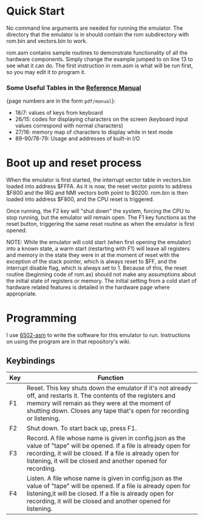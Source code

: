 <!--not to html-->

# Quick Start

No command line arguments are needed for running the emulator. The directory that the emulator is in should
contain the rom subdirectory with rom.bin and vectors.bin to work.

rom.asm contains sample routines to demonstrate functionality of all the hardware components. Simply change
the example jumped to on line 13 to see what it can do. The first instruction in rom.asm is what will be run
first, so you may edit it to program it.

### Some Useful Tables in the [Reference Manual](http://www.apple-iigs.info/doc/fichiers/appleiiref.pdf)
{page numbers are in the form `pdf/manual`}:

- 18/7: values of keys from keyboard
- 26/15: codes for displaying characters on the screen (keyboard input values correspond with normal characters)
- 27/16: memory map of characters to display while in text mode
- 89-90/78-79: Usage and addresses of built-in I/O

# Boot up and reset process

When the emulator is first started, the interrupt vector table in vectors.bin loaded into address $FFFA.
As it is now, the reset vector points to address $F800 and the IRQ and NMI vectors both point to $0200.
rom.bin is then loaded into address $F800, and the CPU reset is triggered.

Once running, the F2 key will "shut down" the system, forcing the CPU to stop running,
but the emulator will remain open. The F1 key functions as the reset button, triggering the same
reset routine as when the emulator is first opened.

NOTE: While the emulator will cold start (when first opening the emulator) into a known state, a warm start
(restarting with F1) will leave all registers and memory in the state they were in at the moment of reset
with the exception of the stack pointer, which is always reset to $FF, and the interrupt disable flag, which
is always set to 1. Because of this, the reset routine (beginning code of rom.as) should not make any
assumptions about the initial state of registers or memory. The initial setting from a cold start of hardware
related features is detailed in the hardware page where appropriate.

# Programming

I use [6502-asm](https://github.com/PurePi/6502-Assembler) to write the software for this emulator to run.
Instructions on using the program are in that repository's wiki.

## Keybindings

| Key   | Function                                                                                                                                                                                                                                            |
| ----- | --------------------------------------------------------------------------------------------------------------------------------------------------------------------------------------------------------------------------------------------------- |
| F1    | Reset. This key shuts down the emulator if it's not already off, and restarts it. The contents of the registers and memory will remain as they were at the moment of shutting down. Closes any tape that's open for recording or listening.         |
| F2    | Shut down. To start back up, press F1.                                                                                                                                                                                                              |
| F3    | Record. A file whose name is given in config.json as the value of "tape" will be opened. If a file is already open for recording, it will be closed. If a file is already open for listening, it will be closed and another opened for recording.   |
| F4    | Listen. A file whose name is given in config.json as the value of "tape" will be opened. If a file is already open for listening,it will be closed. If a file is already open for recording, it will be closed and another opened for listening.    |
